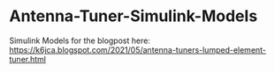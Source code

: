 # Antenna-Tuner-Simulink-Models
Simulink Models for the blogpost here: https://k6jca.blogspot.com/2021/05/antenna-tuners-lumped-element-tuner.html
